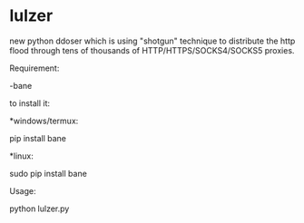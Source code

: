 # lulzer
new python ddoser which is using "shotgun" technique to distribute the http flood through tens of thousands of HTTP/HTTPS/SOCKS4/SOCKS5 proxies.



Requirement:

-bane

to install it:

*windows/termux:

pip install bane

*linux:

sudo pip install bane



Usage:

python lulzer.py
